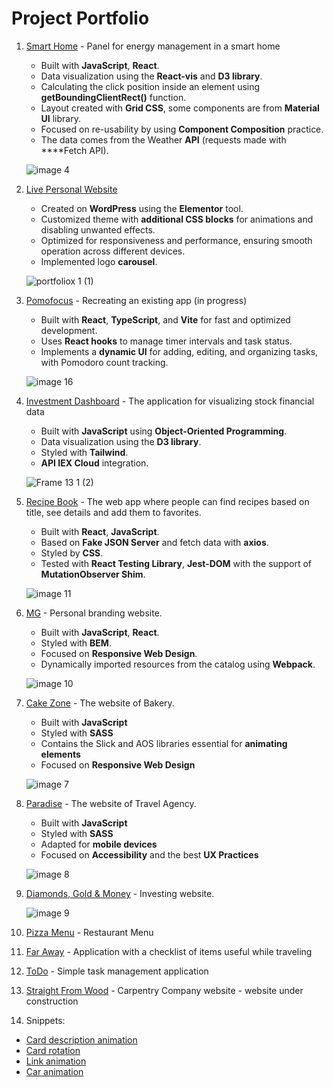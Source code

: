 # Project Portfolio
     
1. [Smart Home](https://github.com/GodnyJ/Smart-Home) - Panel for energy management in a smart home
   - Built with **JavaScript**, **React**.
   - Data visualization using the **React-vis** and **D3 library**.
   - Calculating the click position inside an element using **getBoundingClientRect()** function.
   - Layout created with **Grid CSS**, some components are from **Material UI** library.
   - Focused on re-usability by using **Component Composition** practice.
   - The data comes from the Weather **API** (requests made with ****Fetch API).
  
   ![image 4](https://github.com/GodnyJ/portfolio/assets/146650429/c1a31d9e-caad-48a7-b5e7-081a7f7fa707)

2. [Live Personal Website](https://marekgodny.com/)
   - Created on **WordPress** using the **Elementor** tool.
   - Customized theme with **additional CSS blocks** for animations and disabling unwanted effects.
   - Optimized for responsiveness and performance, ensuring smooth operation across different devices.
   - Implemented logo **carousel**.

   ![portfoliox 1 (1)](https://github.com/user-attachments/assets/5ef76942-3a6f-47b8-bbca-a5578b9e228c)

3. [Pomofocus](https://github.com/GodnyJ/pomofocus) - Recreating an existing app (in progress) 
   - Built with **React**, **TypeScript**, and **Vite** for fast and optimized development.
   - Uses **React hooks** to manage timer intervals and task status.
   - Implements a **dynamic UI** for adding, editing, and organizing tasks, with Pomodoro count tracking.
   
   ![image 16](https://github.com/user-attachments/assets/b9c5b66c-4075-414a-b018-52ebe44cf24e)

4. [Investment Dashboard](https://github.com/GodnyJ/Investment-Dashboard) - The application for visualizing stock financial data
   - Built with **JavaScript** using **Object-Oriented Programming**.
   - Data visualization using the **D3 library**.
   - Styled with **Tailwind**.
   - **API IEX Cloud** integration.
  
   ![Frame 13 1 (2)](https://github.com/GodnyJ/portfolio/assets/146650429/08ffab60-5ee4-4a30-8471-e717751ed5ed)

5. [Recipe Book](https://github.com/GodnyJ/Recipe-Book) - The web app where people can find recipes based on title, see details and add them to favorites.
   - Built with **React**, **JavaScript**.
   - Based on **Fake JSON Server** and fetch data with **axios**.
   - Styled by **CSS**.
   - Tested with **React Testing Library**, **Jest-DOM**  with the support of **MutationObserver Shim**.
  
   ![image 11](https://github.com/GodnyJ/portfolio/assets/146650429/4e76215a-b5b6-4615-926f-003f56786dce)

6. [MG](https://github.com/GodnyJ/Personal-Branding-Website) - Personal branding website.
   - Built with **JavaScript**, **React**.
   - Styled with **BEM**.
   - Focused on **Responsive Web Design**.
   - Dynamically imported resources from the catalog using **Webpack**.
  
   ![image 10](https://github.com/GodnyJ/portfolio/assets/146650429/3a464b38-aee5-4a7a-8cdc-8b324ac4e7e1)
   
7. [Cake Zone](https://github.com/GodnyJ/cake-zone/tree/main) - The website of Bakery.
   - Built with **JavaScript**
   - Styled with **SASS**
   - Contains the Slick and AOS libraries essential for **animating elements**
   - Focused on **Responsive Web Design**

   ![image 7](https://github.com/GodnyJ/portfolio/assets/146650429/b2109465-2757-4f8e-80ec-f174a9a70ef6)

8. [Paradise](https://github.com/GodnyJ/Paradise) - The website of Travel Agency.
   - Built with **JavaScript**
   - Styled with **SASS**
   - Adapted for **mobile devices**
   - Focused on **Accessibility** and the best **UX Practices**
  
   ![image 8](https://github.com/GodnyJ/portfolio/assets/146650429/ae5d39fa-2957-410d-acb6-107adca86151)
 
9. [Diamonds, Gold & Money](https://github.com/GodnyJ/Diamonds) - Investing website.

   ![image 9](https://github.com/GodnyJ/portfolio/assets/146650429/dd3c4eda-a1f3-45f8-9e01-5a4bea588fe1)


10. [Pizza Menu](https://github.com/GodnyJ/pizza-menu/tree/main) - Restaurant Menu
11. [Far Away](https://github.com/GodnyJ/far-away) - Application with a checklist of items useful while traveling
12. [ToDo](https://github.com/GodnyJ/ToDo-App) - Simple task management application
13. [Straight From Wood](https://github.com/GodnyJ/Prosto-z-drewna) - Carpentry Company website - website under construction
     
14. Snippets:
   - [Card description animation](https://github.com/GodnyJ/card-description-animation) 
   - [Card rotation](https://github.com/GodnyJ/card-rotation) 
   - [Link animation](https://github.com/GodnyJ/link-animation) 
   - [Car animation](https://github.com/GodnyJ/car-animation)
